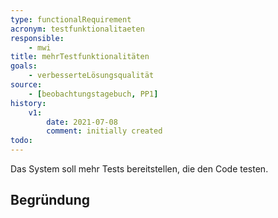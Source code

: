```yaml
---
type: functionalRequirement
acronym: testfunktionalitaeten
responsible:
    - mwi
title: mehrTestfunktionalitäten
goals:
    - verbesserteLösungsqualität
source:
    - [beobachtungstagebuch, PP1]
history:
    v1:
        date: 2021-07-08
        comment: initially created
todo:
---
```


Das System soll mehr Tests bereitstellen, die den Code testen.

## Begründung